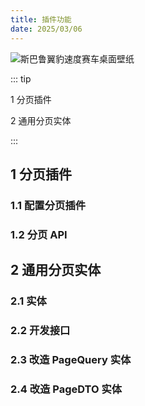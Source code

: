 ```yaml
---
title: 插件功能
date: 2025/03/06
---
```


![斯巴鲁翼豹速度赛车桌面壁纸](https://bizhi1.com/wp-content/uploads/2025/02/subaru-impreza-speed-racing-desktop-wallpaper.jpg)

::: tip

1 分页插件

2 通用分页实体

:::

## 1 分页插件

### 1.1 配置分页插件

###  1.2 分页 API



## 2 通用分页实体

### 2.1 实体

### 2.2 开发接口

### 2.3 改造 PageQuery 实体

### 2.4 改造 PageDTO 实体